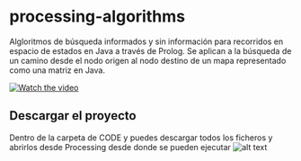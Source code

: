 # processing-algorithms
Algloritmos de búsqueda informados y sin información para recorridos en espacio de estados en Java a través de Prolog. 
Se aplican a la búsqueda de un camino desde el nodo origen al nodo destino de un mapa representado como una matriz en Java.

[![Watch the video](https://img.youtube.com/vi/<zsOJFKcPlBg>/maxresdefault.jpg)](https://youtu.be/zsOJFKcPlBg)

## Descargar el proyecto
Dentro de la carpeta de CODE y puedes descargar todos los ficheros y abrirlos desde Processing desde donde se pueden ejecutar
![alt text](https://i.imgur.com/ezh2QF0.png)

